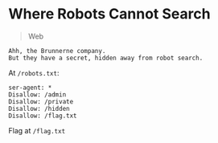 # Where Robots Cannot Search

> Web

```text
Ahh, the Brunnerne company.
But they have a secret, hidden away from robot search.
```

At `/robots.txt`:

```text
ser-agent: *
Disallow: /admin
Disallow: /private
Disallow: /hidden
Disallow: /flag.txt
```

Flag at `/flag.txt`
